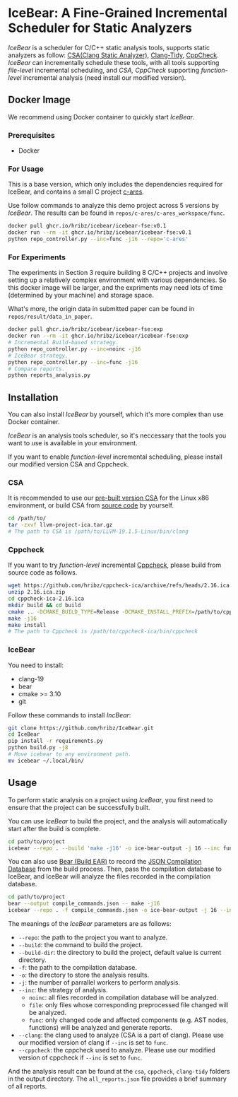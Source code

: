 # IceBear: A Fine-Grained Incremental Scheduler for Static Analyzers
*IceBear* is a scheduler for C/C++ static analysis tools, supports static analyzers as follow: [CSA(Clang Static Analyzer)](https://clang-analyzer.llvm.org/), [Clang-Tidy](https://clang.llvm.org/extra/clang-tidy/), [CppCheck](https://cppcheck.sourceforge.io/).
*IceBear* can incrementally schedule these tools, with all tools supporting *file-level* incremental scheduling, and *CSA, CppCheck* supporting *function-level* incremental analysis (need install our modified version).

## Docker Image
We recommend using Docker container to quickly start *IceBear*.

### Prerequisites
- Docker

### For Usage
This is a base version, which only includes the dependencies required for IceBear, and contains a small C project [c-ares](https://github.com/c-ares/c-ares).

Use follow commands to analyze this demo project across 5 versions by *IceBear*. 
The results can be found in `repos/c-ares/c-ares_workspace/func`.

```bash
docker pull ghcr.io/hribz/icebear/icebear-fse:v0.1
docker run --rm -it ghcr.io/hribz/icebear/icebear-fse:v0.1
python repo_controller.py --inc=func -j16 --repo='c-ares'
```

### For Experiments
The experiments in Section 3 require building 8 C/C++ projects and involve setting up a relatively complex environment with various dependencies.
So this docker image will be larger, and the expriments may need lots of time (determined by your machine) and storage space.

What's more, the origin data in submitted paper can be found in `repos/result/data_in_paper`.

```bash
docker pull ghcr.io/hribz/icebear/icebear-fse:exp
docker run --rm -it ghcr.io/hribz/icebear/icebear-fse:exp
# Incremental Build-based strategy.
python repo_controller.py --inc=noinc -j16
# IceBear strategy.
python repo_controller.py --inc=func -j16
# Compare reports.
python reports_analysis.py
```

## Installation
You can also install *IceBear* by yourself, which it's more complex than use Docker container.

*IceBear* is an analysis tools scheduler, so it's neccessary that the tools you want to use is available in your environment.

If you want to enable *function-level* incremental scheduling, please install our modified version CSA and Cppcheck.

### CSA
It is recommended to use our [pre-built version CSA](https://github.com/hribz/IceBear/releases/tag/v0.1) for the Linux x86 environment, or build CSA from [source code](https://github.com/hribz/llvm-project-ica/tree/main) by yourself.


```bash
cd /path/to/
tar -zxvf llvm-project-ica.tar.gz
# The path to CSA is /path/to/LLVM-19.1.5-Linux/bin/clang
```

### Cppcheck
If you want to try *function-level* incremental [Cppcheck](https://github.com/hribz/cppcheck-ica/tree/2.16.ica), please build from source code as follows.

```bash
wget https://github.com/hribz/cppcheck-ica/archive/refs/heads/2.16.ica.zip
unzip 2.16.ica.zip
cd cppcheck-ica-2.16.ica
mkdir build && cd build
cmake .. -DCMAKE_BUILD_TYPE=Release -DCMAKE_INSTALL_PREFIX=/path/to/cppcheck-ica
make -j16
make install
# The path to Cppcheck is /path/to/cppcheck-ica/bin/cppcheck
```

### IceBear
You need to install:
- clang-19
- bear
- cmake >= 3.10
- git

Follow these commands to install *IncBear*:
```bash
git clone https://github.com/hribz/IceBear.git
cd IceBear
pip install -r requirements.py
python build.py -j8
# Move icebear to any environment path.
mv icebear ~/.local/bin/
```

## Usage
To perform static analysis on a project using *IceBear*, you first need to ensure that the project can be successfully built.

You can use *IceBear* to build the project, and the analysis will automatically start after the build is complete.

```bash
cd path/to/project
icebear --repo . --build 'make -j16' -o ice-bear-output -j 16 --inc func --clang /path/to/LLVM-19.1.5-Linux/bin/clang --cppcheck /path/to/cppcheck-ica/bin/cppcheck
```

You can also use [Bear (Build EAR)](https://github.com/rizsotto/Bear) to record the [JSON Compilation Database](https://clang.llvm.org/docs/JSONCompilationDatabase.html) from the build process. Then, pass the compilation database to IceBear, and IceBear will analyze the files recorded in the compilation database.

```bash
cd path/to/project
bear --output compile_commands.json -- make -j16
icebear --repo . -f compile_commands.json -o ice-bear-output -j 16 --inc func --clang /path/to/LLVM-19.1.5-Linux/bin/clang --cppcheck /path/to/cppcheck-ica/bin/cppcheck
```

The meanings of the *IceBear* parameters are as follows:
- `--repo`: the path to the project you want to analyze.
- `--build`: the command to build the project.
- `--build-dir`: the directory to build the project, default value is current directory.
- `-f`: the path to the compilation database.
- `-o`: the directory to store the analysis results.
- `-j`: the number of parrallel workers to perform analysis.
- `--inc`: the strategy of analysis.
  - `noinc`: all files recorded in compilation database will be analyzed. 
  - `file`: only files whose corresponding preprocessed file changed will be analyzed.
  - `func`: only changed code and affected components (e.g. AST nodes, functions) will be analyzed and generate reports.
- `--clang`: the clang used to analyze (CSA is a part of clang). Please use our modified version of clang if `--inc` is set to `func`.
- `--cppcheck`: the cppcheck used to analyze. Please use our modified version of cppcheck if `--inc` is set to `func`.

And the analysis result can be found at the `csa`, `cppcheck`, `clang-tidy` folders in the output directory. The `all_reports.json` file provides a brief summary of all reports.